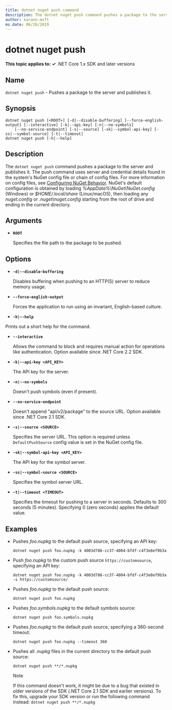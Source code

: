 ```yaml
---
title: dotnet nuget push command
description: The dotnet nuget push command pushes a package to the server and publishes it.
author: karann-msft
ms.date: 06/26/2019
---
```

# dotnet nuget push

**This topic applies to: ✓** .NET Core 1.x SDK and later versions

<!-- todo: uncomment when all CLI commands are reviewed
[!INCLUDE [topic-appliesto-net-core-all](../../../includes/topic-appliesto-net-core-all.md)]
-->

## Name

`dotnet nuget push` - Pushes a package to the server and publishes it.

## Synopsis

```
dotnet nuget push [<ROOT>] [-d|--disable-buffering] [--force-english-output] [--interactive] [-k|--api-key] [-n|--no-symbols]
    [--no-service-endpoint] [-s|--source] [-sk|--symbol-api-key] [-ss|--symbol-source] [-t|--timeout]
dotnet nuget push [-h|--help]
```

## Description

The `dotnet nuget push` command pushes a package to the server and publishes it. The push command uses server and credential details found in the system's NuGet config file or chain of config files. For more information on config files, see [Configuring NuGet Behavior](/nuget/consume-packages/configuring-nuget-behavior). NuGet's default configuration is obtained by loading *%AppData%\NuGet\NuGet.config* (Windows) or *$HOME/.local/share* (Linux/macOS), then loading any *nuget.config* or *.nuget\nuget.config* starting from the root of drive and ending in the current directory.

## Arguments

* **`ROOT`**

  Specifies the file path to the package to be pushed.

## Options

* **`-d|--disable-buffering`**

  Disables buffering when pushing to an HTTP(S) server to reduce memory usage.

* **`--force-english-output`**

  Forces the application to run using an invariant, English-based culture.

* **`-h|--help`**

Prints out a short help for the command.

* **`--interactive`**

  Allows the command to block and requires manual action for operations like authentication. Option available since .NET Core 2.2 SDK.

* **`-k|--api-key <API_KEY>`**

  The API key for the server.

* **`-n|--no-symbols`**

  Doesn't push symbols (even if present).

* **`--no-service-endpoint`**

  Doesn't append "api/v2/package" to the source URL. Option available since .NET Core 2.1 SDK.

* **`-s|--source <SOURCE>`**

  Specifies the server URL. This option is required unless `DefaultPushSource` config value is set in the NuGet config file.

* **`-sk|--symbol-api-key <API_KEY>`**

  The API key for the symbol server.

* **`-ss|--symbol-source <SOURCE>`**

  Specifies the symbol server URL.

* **`-t|--timeout <TIMEOUT>`**

  Specifies the timeout for pushing to a server in seconds. Defaults to 300 seconds (5 minutes). Specifying 0 (zero seconds) applies the default value.

## Examples

* Pushes *foo.nupkg* to the default push source, specifying an API key:

  ```console
  dotnet nuget push foo.nupkg -k 4003d786-cc37-4004-bfdf-c4f3e8ef9b3a
  ```

* Push *foo.nupkg* to the custom push source `https://customsource`, specifying an API key:

  ```console
  dotnet nuget push foo.nupkg -k 4003d786-cc37-4004-bfdf-c4f3e8ef9b3a -s https://customsource/
  ```

* Pushes *foo.nupkg* to the default push source:

  ```console
  dotnet nuget push foo.nupkg
  ```

* Pushes *foo.symbols.nupkg* to the default symbols source:

  ```console
  dotnet nuget push foo.symbols.nupkg
  ```

* Pushes *foo.nupkg* to the default push source, specifying a 360-second timeout:

  ```console
  dotnet nuget push foo.nupkg --timeout 360
  ```

* Pushes all *.nupkg* files in the current directory to the default push source:

  ```console
  dotnet nuget push **/*.nupkg
  ```
  
  > [!NOTE]
  > If this command doesn't work, it might be due to a bug that existed in older versions of the SDK (.NET Core 2.1 SDK and earlier versions).
  > To fix this, upgrade your SDK version or run the following command instead:
  > `dotnet nuget push **/*.nupkg`

